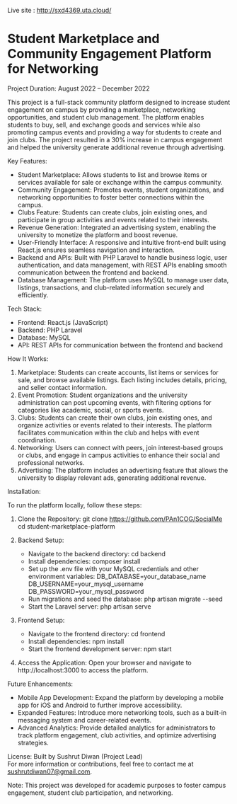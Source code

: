 Live site :
http://sxd4369.uta.cloud/

# Student Marketplace and Community Engagement Platform for Networking

Project Duration: August 2022 – December 2022

This project is a full-stack community platform designed to increase student engagement on campus by providing a marketplace, networking opportunities, and student club management. The platform enables students to buy, sell, and exchange goods and services while also promoting campus events and providing a way for students to create and join clubs. The project resulted in a 30% increase in campus engagement and helped the university generate additional revenue through advertising.

Key Features:

- Student Marketplace: Allows students to list and browse items or services available for sale or exchange within the campus community.
- Community Engagement: Promotes events, student organizations, and networking opportunities to foster better connections within the campus.
- Clubs Feature: Students can create clubs, join existing ones, and participate in group activities and events related to their interests.
- Revenue Generation: Integrated an advertising system, enabling the university to monetize the platform and boost revenue.
- User-Friendly Interface: A responsive and intuitive front-end built using React.js ensures seamless navigation and interaction.
- Backend and APIs: Built with PHP Laravel to handle business logic, user authentication, and data management, with REST APIs enabling smooth communication between the frontend and backend.
- Database Management: The platform uses MySQL to manage user data, listings, transactions, and club-related information securely and efficiently.

Tech Stack:

- Frontend: React.js (JavaScript)
- Backend: PHP Laravel
- Database: MySQL
- API: REST APIs for communication between the frontend and backend

How It Works:

1. Marketplace: Students can create accounts, list items or services for sale, and browse available listings. Each listing includes details, pricing, and seller contact information.
2. Event Promotion: Student organizations and the university administration can post upcoming events, with filtering options for categories like academic, social, or sports events.
3. Clubs: Students can create their own clubs, join existing ones, and organize activities or events related to their interests. The platform facilitates communication within the club and helps with event coordination.
4. Networking: Users can connect with peers, join interest-based groups or clubs, and engage in campus activities to enhance their social and professional networks.
5. Advertising: The platform includes an advertising feature that allows the university to display relevant ads, generating additional revenue.

Installation:

To run the platform locally, follow these steps:

1. Clone the Repository:
   git clone https://github.com/PAn1COG/SocialMe
   cd student-marketplace-platform

2. Backend Setup:
   - Navigate to the backend directory:
     cd backend
   - Install dependencies:
     composer install
   - Set up the .env file with your MySQL credentials and other environment variables:
     DB_DATABASE=your_database_name
     DB_USERNAME=your_mysql_username
     DB_PASSWORD=your_mysql_password
   - Run migrations and seed the database:
     php artisan migrate --seed
   - Start the Laravel server:
     php artisan serve

3. Frontend Setup:
   - Navigate to the frontend directory:
     cd frontend
   - Install dependencies:
     npm install
   - Start the frontend development server:
     npm start

4. Access the Application:
   Open your browser and navigate to http://localhost:3000 to access the platform.

Future Enhancements:

- Mobile App Development: Expand the platform by developing a mobile app for iOS and Android to further improve accessibility.
- Expanded Features: Introduce more networking tools, such as a built-in messaging system and career-related events.
- Advanced Analytics: Provide detailed analytics for administrators to track platform engagement, club activities, and optimize advertising strategies.

License:
Built by Sushrut Diwan (Project Lead)  
For more information or contributions, feel free to contact me at sushrutdiwan07@gmail.com.

Note: This project was developed for academic purposes to foster campus engagement, student club participation, and networking.
